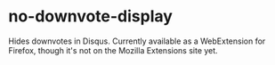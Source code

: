 # no-downvote-display
Hides downvotes in Disqus. Currently available as a WebExtension for Firefox, though it's not on the Mozilla Extensions site yet.
